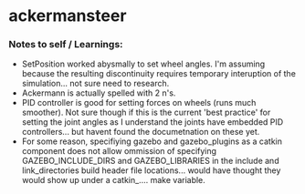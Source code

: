 # ackermansteer



### Notes to self / Learnings:
* SetPosition worked abysmally to set wheel angles. I'm assuming because the resulting discontinuity requires temporary interuption of the simulation... not sure need to research.
* Ackermann is actually spelled with 2 n's.
* PID controller is good for setting forces on wheels (runs much smoother). Not sure though if this is the current 'best practice' for setting the joint angles as I understand the joints have embedded PID controllers... but havent found the documetnation on these yet.
* For some reason, specifiying gazebo and gazebo_plugins as a catkin component does not allow ommission of specifying GAZEBO_INCLUDE_DIRS and GAZEBO_LIBRARIES in the include and link_directories build header file locations... would have thought they would show up under a catkin_.... make variable.
